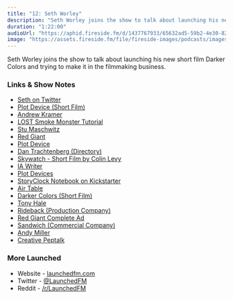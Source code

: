 ```yaml
---
title: "12: Seth Worley"
description: "Seth Worley joins the show to talk about launching his new short film Darker Colors and trying to make it in the filmmaking business."
duration: "1:22:00"
audioUrl: "https://aphid.fireside.fm/d/1437767933/65632ad5-59b2-4e30-82d1-13845dce07dd/d595bf72-7a1c-48cd-86d0-729e3ceb5427.mp3"
image: "https://assets.fireside.fm/file/fireside-images/podcasts/images/6/65632ad5-59b2-4e30-82d1-13845dce07dd/episodes/d/d595bf72-7a1c-48cd-86d0-729e3ceb5427/cover.jpg"
---
```


<p>Seth Worley joins the show to talk about launching his new short film Darker Colors and trying to make it in the filmmaking business.</p>

<h3>Links &amp; Show Notes</h3>

<ul>
<li><a href="https://twitter.com/awakeland3d" rel="nofollow">Seth on Twitter</a></li>
<li><a href="https://www.youtube.com/watch?v=itMHVpXo2lU" rel="nofollow">Plot Device (Short Film)</a></li>
<li><a href="https://twitter.com/videocopilot" rel="nofollow">Andrew Kramer</a></li>
<li><a href="https://www.youtube.com/watch?v=01joMefghm0" rel="nofollow">LOST Smoke Monster Tutorial</a></li>
<li><a href="https://twitter.com/5tu" rel="nofollow">Stu Maschwitz</a></li>
<li><a href="https://www.redgiant.com" rel="nofollow">Red Giant</a></li>
<li><a href="https://www.youtube.com/watch?v=itMHVpXo2lU" rel="nofollow">Plot Device</a></li>
<li><a href="https://twitter.com/DannyTRS" rel="nofollow">Dan Trachtenberg (Directory)</a></li>
<li><a href="https://www.youtube.com/watch?v=Mv30ExfoKcc" rel="nofollow">Skywatch - Short Film by Colin Levy</a></li>
<li><a href="https://ia.net/writer" rel="nofollow">IA Writer</a></li>
<li><a href="https://plotdevices.co" rel="nofollow">Plot Devices</a></li>
<li><a href="https://www.kickstarter.com/projects/sethworley/storyclock-notebook-a-notebook-designed-for-screen" rel="nofollow">StoryClock Notebook on Kickstarter</a></li>
<li><a href="https://airtable.com" rel="nofollow">Air Table</a></li>
<li><a href="https://www.darkercolors.com" rel="nofollow">Darker Colors (Short Film)</a></li>
<li><a href="https://www.imdb.com/name/nm0355024/" rel="nofollow">Tony Hale</a></li>
<li><a href="https://rideback.com" rel="nofollow">Rideback (Production Company)</a></li>
<li><a href="https://www.youtube.com/watch?v=v1nnDIlmEo8" rel="nofollow">Red Giant Complete Ad</a></li>
<li><a href="https://sandwich.co" rel="nofollow">Sandwich (Commercial Company)</a></li>
<li><a href="https://twitter.com/andyjpizza" rel="nofollow">Andy Miller</a></li>
<li><a href="https://www.creativepeptalk.com" rel="nofollow">Creative Peptalk</a></li>
</ul>

<h3>More Launched</h3>

<ul>
<li>Website - <a href="https://launchedfm.com" rel="nofollow">launchedfm.com</a></li>
<li>Twitter - <a href="https://twitter.com/launchedfm" rel="nofollow">@LaunchedFM</a></li>
<li>Reddit - <a href="https://www.reddit.com/r/LaunchedFM/" rel="nofollow">/r/LaunchedFM</a></li>
</ul>
